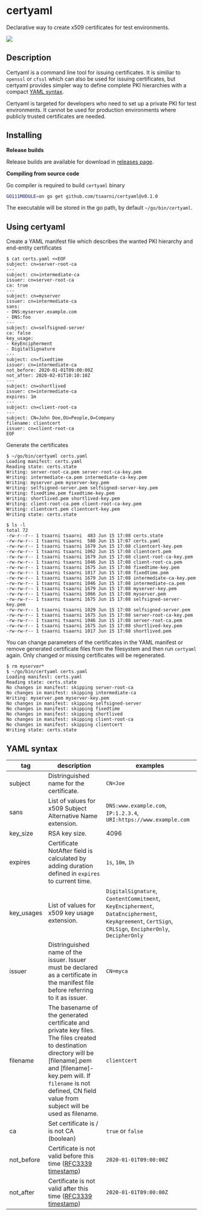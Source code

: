 # certyaml

Declarative way to create x509 certificates for test environments.

![](https://github.com/tsaarni/certyaml/workflows/unit-tests/badge.svg)

## Description

Certyaml is a command line tool for issuing certificates.
It is similiar to `openssl` or `cfssl` which can also be used for issuing certificates, but certyaml provides simpler way to define complete PKI hierarchies with a compact [YAML syntax](#YAML-syntax).

Certyaml is targeted for developers who need to set up a private PKI for test environments.
It cannot be used for production environments where publicly trusted certificates are needed.

## Installing

**Release builds**

Release builds are available for download in [releases page](https://github.com/tsaarni/certyaml/releases).

**Compiling from source code**

Go compiler is required to build `certyaml` binary

```bash
GO111MODULE=on go get github.com/tsaarni/certyaml@v0.1.0
```

The executable will be stored in the go path, by default `~/go/bin/certyaml`.


## Using certyaml

Create a YAML manifest file which describes the wanted PKI hierarchy and end-entity certificates

```console
$ cat certs.yaml <<EOF
subject: cn=server-root-ca
---
subject: cn=intermediate-ca
issuer: cn=server-root-ca
ca: true
---
subject: cn=myserver
issuer: cn=intermediate-ca
sans:
- DNS:myserver.example.com
- DNS:foo
---
subject: cn=selfsigned-server
ca: false
key_usage:
- KeyEncipherment
- DigitalSignature
---
subject: cn=fixedtime
issuer: cn=intermediate-ca
not_before: 2020-01-01T09:00:00Z
not_after: 2020-02-01T10:10:10Z
---
subject: cn=shortlived
issuer: cn=intermediate-ca
expires: 1m
---
subject: cn=client-root-ca
---
subject: CN=John Doe,OU=People,O=Company
filename: clientcert
issuer: cn=client-root-ca
EOF
```

Generate the certificates

```console
$ ~/go/bin/certyaml certs.yaml
Loading manifest: certs.yaml
Reading state: certs.state
Writing: server-root-ca.pem server-root-ca-key.pem
Writing: intermediate-ca.pem intermediate-ca-key.pem
Writing: myserver.pem myserver-key.pem
Writing: selfsigned-server.pem selfsigned-server-key.pem
Writing: fixedtime.pem fixedtime-key.pem
Writing: shortlived.pem shortlived-key.pem
Writing: client-root-ca.pem client-root-ca-key.pem
Writing: clientcert.pem clientcert-key.pem
Writing state: certs.state

$ ls -l
total 72
-rw-r--r-- 1 tsaarni tsaarni  483 Jun 15 17:08 certs.state
-rw-rw-r-- 1 tsaarni tsaarni  588 Jun 15 17:07 certs.yaml
-rw-rw-r-- 1 tsaarni tsaarni 1679 Jun 15 17:08 clientcert-key.pem
-rw-rw-r-- 1 tsaarni tsaarni 1062 Jun 15 17:08 clientcert.pem
-rw-rw-r-- 1 tsaarni tsaarni 1679 Jun 15 17:08 client-root-ca-key.pem
-rw-rw-r-- 1 tsaarni tsaarni 1046 Jun 15 17:08 client-root-ca.pem
-rw-rw-r-- 1 tsaarni tsaarni 1675 Jun 15 17:08 fixedtime-key.pem
-rw-rw-r-- 1 tsaarni tsaarni 1017 Jun 15 17:08 fixedtime.pem
-rw-rw-r-- 1 tsaarni tsaarni 1679 Jun 15 17:08 intermediate-ca-key.pem
-rw-rw-r-- 1 tsaarni tsaarni 1046 Jun 15 17:08 intermediate-ca.pem
-rw-rw-r-- 1 tsaarni tsaarni 1679 Jun 15 17:08 myserver-key.pem
-rw-rw-r-- 1 tsaarni tsaarni 1066 Jun 15 17:08 myserver.pem
-rw-rw-r-- 1 tsaarni tsaarni 1675 Jun 15 17:08 selfsigned-server-key.pem
-rw-rw-r-- 1 tsaarni tsaarni 1029 Jun 15 17:08 selfsigned-server.pem
-rw-rw-r-- 1 tsaarni tsaarni 1675 Jun 15 17:08 server-root-ca-key.pem
-rw-rw-r-- 1 tsaarni tsaarni 1046 Jun 15 17:08 server-root-ca.pem
-rw-rw-r-- 1 tsaarni tsaarni 1675 Jun 15 17:08 shortlived-key.pem
-rw-rw-r-- 1 tsaarni tsaarni 1017 Jun 15 17:08 shortlived.pem
```

You can change parameters of the certificates in the YAML manifest or remove generated certificate files from the filesystem and then run `certyaml` again.
Only changed or missing certificates will be regenerated.

```console
$ rm myserver*
$ ~/go/bin/certyaml certs.yaml
Loading manifest: certs.yaml
Reading state: certs.state
No changes in manifest: skipping server-root-ca
No changes in manifest: skipping intermediate-ca
Writing: myserver.pem myserver-key.pem
No changes in manifest: skipping selfsigned-server
No changes in manifest: skipping fixedtime
No changes in manifest: skipping shortlived
No changes in manifest: skipping client-root-ca
No changes in manifest: skipping clientcert
Writing state: certs.state
```


## YAML syntax

| tag | description | examples |
| --- | ----------- | -------- |
| subject | Distringuished name for the certificate. | `CN=Joe` |
| sans | List of values for x509 Subject Alternative Name extension. | `DNS:www.example.com`, `IP:1.2.3.4`, `URI:https://www.example.com` |
| key_size | RSA key size. | 4096 |
| expires | Certificate NotAfter field is calculated by adding duration defined in `expires` to current time. | `1s`, `10m`, `1h` |
| key_usages | List of values for x509 key usage extension. | `DigitalSignature`, `ContentCommitment`, `KeyEncipherment`, `DataEncipherment`, `KeyAgreement`, `CertSign`, `CRLSign`, `EncipherOnly`, `DecipherOnly` |
| issuer | Distringuished name of the issuer. Issuer must be declared as a certificate in the manifest file before referring to it as issuer. | `CN=myca` |
| filename | The basename of the generated certificate and private key files. The files created to destination directory will be [filename].pem and [filename]-key.pem will. If `filename` is not defined, CN field value from subject will be used as filename. | `clientcert` |
| ca | Set certificate is / is not CA (boolean) | `true` or  `false` |
| not_before | Certificate is not valid before this time ([RFC3339 timestamp](https://tools.ietf.org/html/rfc3339)) | `2020-01-01T09:00:00Z` |
| not_after | Certificate is not valid after this time ([RFC3339 timestamp](https://tools.ietf.org/html/rfc3339)) | `2020-01-01T09:00:00Z` |
